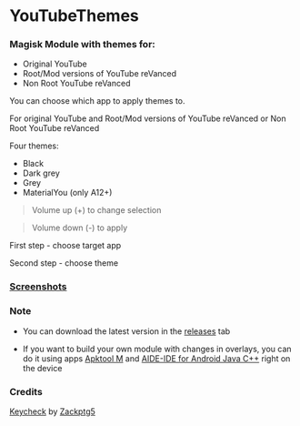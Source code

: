 # YouTubeThemes
### Magisk Module with themes for:
- Original YouTube 
- Root/Mod versions of YouTube reVanced
- Non Root YouTube reVanced

You can choose which app to apply themes to.

For original YouTube and Root/Mod versions of YouTube reVanced or Non Root YouTube reVanced

Four themes:
- Black
- Dark grey
- Grey
- MaterialYou (only A12+)

> Volume up (+) to change selection

> Volume down (-) to apply

First step - choose target app

Second step - choose theme

### [Screenshots](https://github.com/PycmShoma/YouTubeThemes/blob/main/assets/Screenshot.png)

### Note
- You can download the latest version in the [releases](https://github.com/PycmShoma/YouTubeThemes/releases/latest) tab

- If you want to build your own module with changes in overlays, you can do it using apps [Apktool M](https://maximoff.su/apktool/) and [AIDE-IDE for Android Java C++](https://play.google.com/store/apps/details?id=com.aide.ui) right on the device


### Credits
[Keycheck](https://github.com/Zackptg5/Keycheck) by [Zackptg5](https://github.com/Zackptg5)
